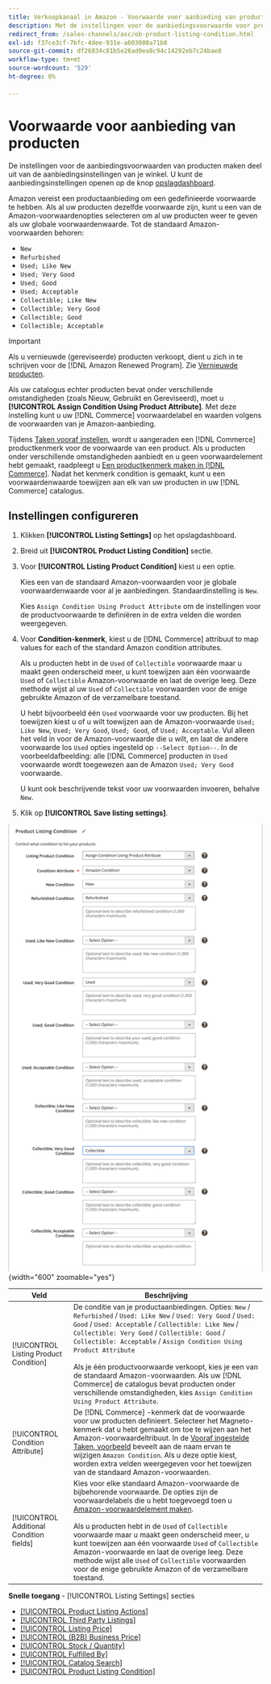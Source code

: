 ```yaml
---
title: Verkoopkanaal in Amazon - Voorwaarde voor aanbieding van producten
description: Met de instellingen voor de aanbiedingsvoorwaarde voor producten kunt u de producten van de Handel toewijzen aan een Amazon-productvoorwaarde, zoals "Nieuw" of "Gereviseerd".
redirect_from: /sales-channels/asc/ob-product-listing-condition.html
exl-id: f37ce3cf-7bfc-4dee-931e-a603008a71b8
source-git-commit: df26834c81b5e26ad0ea8c94c14292eb7c24bae8
workflow-type: tm+mt
source-wordcount: '529'
ht-degree: 0%

---
```


# Voorwaarde voor aanbieding van producten

De instellingen voor de aanbiedingsvoorwaarden van producten maken deel uit van de aanbiedingsinstellingen van je winkel. U kunt de aanbiedingsinstellingen openen op de knop [opslagdashboard](./amazon-store-dashboard.md).

Amazon vereist een productaanbieding om een gedefinieerde voorwaarde te hebben. Als al uw producten dezelfde voorwaarde zijn, kunt u een van de Amazon-voorwaardenopties selecteren om al uw producten weer te geven als uw globale voorwaardenwaarde. Tot de standaard Amazon-voorwaarden behoren:

- `New`
- `Refurbished`
- `Used; Like New`
- `Used; Very Good`
- `Used; Good`
- `Used; Acceptable`
- `Collectible; Like New`
- `Collectible; Very Good`
- `Collectible; Good`
- `Collectible; Acceptable`

>[!IMPORTANT]
>
>Als u vernieuwde (gereviseerde) producten verkoopt, dient u zich in te schrijven voor de [!DNL Amazon Renewed Program]. Zie [Vernieuwde producten](./renewed-products.md).

Als uw catalogus echter producten bevat onder verschillende omstandigheden (zoals Nieuw, Gebruikt en Gereviseerd), moet u **[!UICONTROL Assign Condition Using Product Attribute]**. Met deze instelling kunt u uw [!DNL Commerce] voorwaardelabel en waarden volgens de voorwaarden van je Amazon-aanbieding.

Tijdens [Taken vooraf instellen](./amazon-pre-setup-tasks.md), wordt u aangeraden een [!DNL Commerce] productkenmerk voor de voorwaarde van een product. Als u producten onder verschillende omstandigheden aanbiedt en u geen voorwaardelement hebt gemaakt, raadpleegt u [Een productkenmerk maken in [!DNL Commerce]](./ob-creating-magento-attributes.md). Nadat het kenmerk condition is gemaakt, kunt u een voorwaardenwaarde toewijzen aan elk van uw producten in uw [!DNL Commerce] catalogus.

## Instellingen configureren

1. Klikken **[!UICONTROL Listing Settings]** op het opslagdashboard.

1. Breid uit **[!UICONTROL Product Listing Condition]** sectie.

1. Voor **[!UICONTROL Listing Product Condition]** kiest u een optie.

   Kies een van de standaard Amazon-voorwaarden voor je globale voorwaardenwaarde voor al je aanbiedingen. Standaardinstelling is `New`.

   Kies `Assign Condition Using Product Attribute` om de instellingen voor de productvoorwaarde te definiëren in de extra velden die worden weergegeven.

1. Voor **Condition-kenmerk**, kiest u de [!DNL Commerce] attribuut to map values for each of the standard Amazon condition attributes.

   Als u producten hebt in de `Used` of `Collectible` voorwaarde maar u maakt geen onderscheid meer, u kunt toewijzen aan één voorwaarde `Used` of `Collectible` Amazon-voorwaarde en laat de overige leeg. Deze methode wijst al uw `Used` of `Collectible` voorwaarden voor de enige gebruikte Amazon of de verzamelbare toestand.

   U hebt bijvoorbeeld één `Used` voorwaarde voor uw producten. Bij het toewijzen kiest u of u wilt toewijzen aan de Amazon-voorwaarde `Used; Like New`, `Used; Very Good`, `Used; Good`, of `Used; Acceptable`. Vul alleen het veld in voor de Amazon-voorwaarde die u wilt, en laat de andere voorwaarde los `Used` opties ingesteld op `--Select Option--`. In de voorbeeldafbeelding: alle [!DNL Commerce] producten in `Used` voorwaarde wordt toegewezen aan de Amazon `Used; Very Good` voorwaarde.

   U kunt ook beschrijvende tekst voor uw voorwaarden invoeren, behalve `New`.

1. Klik op **[!UICONTROL Save listing settings]**.

![Voorwaarde voor aanbieding van producten](assets/amazon-product-listing-condition.png){width="600" zoomable="yes"}

| Veld | Beschrijving |
|---|---|
| [!UICONTROL Listing Product Condition] | De conditie van je productaanbiedingen. Opties: `New` / `Refurbished` / `Used: Like New` / `Used: Very Good` / `Used: Good` / `Used: Acceptable` / `Collectible: Like New` / `Collectible: Very Good` / `Collectible: Good` / `Collectible: Acceptable` / `Assign Condition Using Product Attribute`<br><br>Als je één productvoorwaarde verkoopt, kies je een van de standaard Amazon-voorwaarden. Als uw [!DNL Commerce] de catalogus bevat producten onder verschillende omstandigheden, kies `Assign Condition Using Product Attribute`. |
| [!UICONTROL Condition Attribute] | De [!DNL Commerce] -kenmerk dat de voorwaarde voor uw producten definieert. Selecteer het Magneto-kenmerk dat u hebt gemaakt om toe te wijzen aan het Amazon-voorwaardeltribuut. In de [Vooraf ingestelde Taken, voorbeeld](./ob-creating-magento-attributes.md) beveelt aan de naam ervan te wijzigen `Amazon Condition`. Als u deze optie kiest, worden extra velden weergegeven voor het toewijzen van de standaard Amazon-voorwaarden. |
| [!UICONTROL Additional Condition fields] | Kies voor elke standaard Amazon-voorwaarde de bijbehorende voorwaarde. De opties zijn de voorwaardelabels die u hebt toegevoegd toen u [Amazon-voorwaardelement maken](./ob-creating-magento-attributes.md).<br><br>Als u producten hebt in de `Used` of `Collectible` voorwaarde maar u maakt geen onderscheid meer, u kunt toewijzen aan één voorwaarde `Used` of `Collectible` Amazon-voorwaarde en laat de overige leeg. Deze methode wijst alle `Used` of `Collectible` voorwaarden voor de enige gebruikte Amazon of de verzamelbare toestand. |

**Snelle toegang** - [!UICONTROL Listing Settings] secties

- [[!UICONTROL Product Listing Actions]](./product-listing-actions.md)
- [[!UICONTROL Third Party Listings]](./third-party-listing-settings.md)
- [[!UICONTROL Listing Price]](./listing-price.md)
- [[!UICONTROL (B2B) Business Price]](./business-pricing.md)
- [[!UICONTROL Stock / Quantity]](./stock-quantity.md)
- [[!UICONTROL Fulfilled By]](./fulfilled-by.md)
- [[!UICONTROL Catalog Search]](./catalog-search.md)
- [[!UICONTROL Product Listing Condition]](./product-listing-condition.md)
